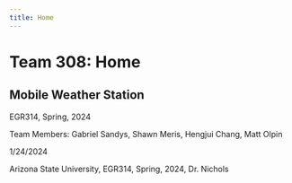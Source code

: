 ```yaml
---
title: Home
---
```


# Team 308: Home

## Mobile Weather Station

EGR314, Spring, 2024

Team Members: Gabriel Sandys, Shawn Meris, Hengjui Chang, Matt Olpin

1/24/2024

Arizona State University, EGR314, Spring, 2024, Dr. Nichols
